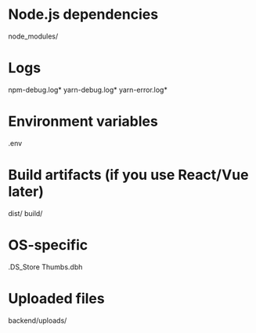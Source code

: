 # Node.js dependencies
node_modules/

# Logs
npm-debug.log*
yarn-debug.log*
yarn-error.log*

# Environment variables
.env

# Build artifacts (if you use React/Vue later)
dist/
build/

# OS-specific
.DS_Store
Thumbs.dbh

# Uploaded files
backend/uploads/
